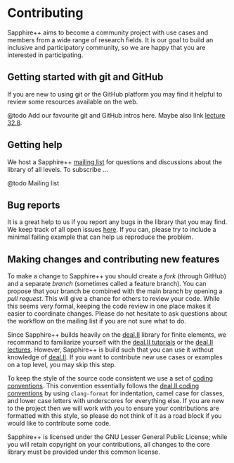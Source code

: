 # Contributing

Sapphire++ aims to become a community project with use cases and members from a
wide range of research fields. It is our goal to build an inclusive and
participatory community, so we are happy that you are interested in
participating.


## Getting started with git and GitHub

If you are new to using git or the GitHub platform you may find it helpful to
review some resources available on the web.

@todo Add our favourite git and GitHub intros here. Maybe also link
 [lecture 32.8](http://www.math.colostate.edu/~bangerth/videos.676.32.8.html).


## Getting help

We host a Sapphire++ [mailing list](LINK) for questions and discussions about
the library of all levels. To subscribe ...

@todo Mailing list


## Bug reports

It is a great help to us if you report any bugs in the library that you may
find. We keep track of all open issues
[here](https://github.com/sapphirepp/sapphirepp/issues). If you can, please try
to include a minimal failing example that can help us reproduce the problem.


## Making changes and contributing new features

To make a change to Sapphire++ you should create a *fork* (through GitHub) and a
separate *branch* (sometimes called a feature branch). You can propose that your
branch be combined with the main branch by opening a *pull request*. This will
give a chance for others to review your code. While this seems very formal,
keeping the code review in one place makes it easier to coordinate changes.
Please do not hesitate to ask questions about the workflow on the mailing list
if you are not sure what to do.

Since Sapphire++ builds heavily on the [deal.II](https://www.dealii.org) library
for finite elements, we recommand to familiarize yourself with the
[deal.II tutorials](https://www.dealii.org/current/doxygen/deal.II/Tutorial.html)
or the
[deal.II lectures](https://www.math.colostate.edu/~bangerth/videos.html).
However, Sapphire++ is build such that you can use it without knowledge of
[deal.II](https://www.dealii.org). If you want to contribute new use cases or
examples on a top level, you may skip this step.

To keep the style of the source code consistent we use a set of
[coding conventions](https://sapphirepp.org/latest/coding-conventions.html).
This convention essentially follows the
[deal.II coding conventions](https://www.dealii.org/developer/doxygen/deal.II/CodingConventions.html)
by using `clang-format` for indentation, camel case for classes, and lower case
letters with underscores for everything else. If you are new to the project then
we will work with you to ensure your contributions are formatted with this
style, so please do not think of it as a road block if you would like to
contribute some code.

Sapphire++ is licensed under the GNU Lesser General Public License; while you
will retain copyright on your contributions, all changes to the core library
must be provided under this common license.
